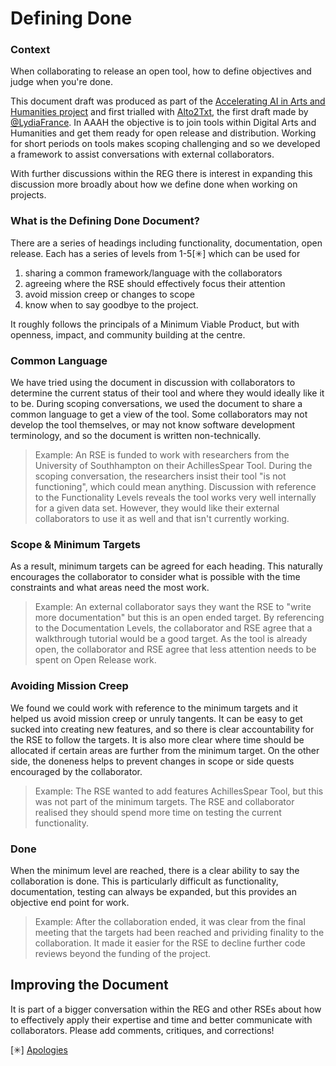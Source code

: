 # Defining Done

### Context

When collaborating to release an open tool, how to define objectives and judge when you're done. 

This document draft was produced as part of the [Accelerating AI in Arts and Humanities project](https://github.com/alan-turing-institute/Hut23/issues/1049) and first trialled with [Alto2Txt](https://github.com/Living-with-machines/alto2txt), the first draft made by [@LydiaFrance](https://www.github.com/lydiafrance). In AAAH the objective is to join tools within Digital Arts and Humanities and get them ready for open release and distribution. Working for short periods on tools makes scoping challenging and so we developed a framework to assist conversations with external collaborators. 

With further discussions within the REG there is interest in expanding this discussion more broadly about how we define done when working on projects. 

### What is the Defining Done Document?

There are a series of headings including functionality, documentation, open release. Each has a series of levels from 1-5[✳︎] which can be used for 
1) sharing a common framework/language with the collaborators 
2) agreeing where the RSE should effectively focus their attention 
3) avoid mission creep or changes to scope 
4) know when to say goodbye to the project. 

It roughly follows the principals of a Minimum Viable Product, but with openness, impact, and community building at the centre. 

### Common Language

We have tried using the document in discussion with collaborators to determine the current status of their tool and where they would ideally like it to be. During scoping conversations, we used the document to share a common language to get a view of the tool. Some collaborators may not develop the tool themselves, or may not know software development terminology, and so the document is written non-technically. 

> Example:
> An RSE is funded to work with researchers from the University of Southhampton on their AchillesSpear Tool. During the scoping conversation, the researchers insist their tool "is not functioning", which could mean anything. Discussion with reference to the Functionality Levels reveals the tool works very well internally for a given data set. However, they would like their external collaborators to use it as well and that isn't currently working.

### Scope & Minimum Targets

As a result, minimum targets can be agreed for each heading. This naturally encourages the collaborator to consider what is possible with the time constraints and what areas need the most work.

> Example:
> An external collaborator says they want the RSE to "write more documentation" but this is an open ended target. By referencing to the Documentation Levels, the collaborator and RSE agree that a walkthrough tutorial would be a good target. As the tool is already open, the collaborator and RSE agree that less attention needs to be spent on Open Release work. 

### Avoiding Mission Creep

We found we could work with reference to the minimum targets and it helped us avoid mission creep or unruly tangents. It can be easy to get sucked into creating new features, and so there is clear accountability for the RSE to follow the targets. It is also more clear where time should be allocated if certain areas are further from the minimum target. On the other side, the doneness helps to prevent changes in scope or side quests encouraged by the collaborator. 

> Example:
> The RSE wanted to add features AchillesSpear Tool, but this was not part of the minimum targets. The RSE and collaborator realised they should spend more time on testing the current functionality. 

### Done

When the minimum level are reached, there is a clear ability to say the collaboration is done. This is particularly difficult as functionality, documentation, testing can always be expanded, but this provides an objective end point for work. 

> Example:
> After the collaboration ended, it was clear from the final meeting that the targets had been reached and prividing finality to the collaboration. It made it easier for the RSE to decline further code reviews beyond the funding of the project. 

## Improving the Document

It is part of a bigger conversation within the REG and other RSEs about how to effectively apply their expertise and time and better communicate with collaborators. Please add comments, critiques, and corrections! 

[✳︎] [Apologies](https://en.wikipedia.org/wiki/Zero-based_numbering)
